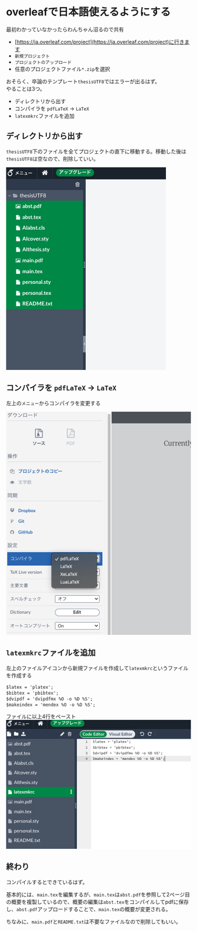 # overleafで日本語使えるようにする
最初わかっていなかったらわんちゃん沼るので共有

- [https://ja.overleaf.com/project](https://ja.overleaf.com/project)に行きます
- `新規プロジェクト`
- `プロジェクトのアップロード`
- 任意のプロジェクトファイル`*.zip`を選択

おそらく、卒論のテンプレート`thesisUTF8`ではエラーが出るはず。<br>
やることは3つ。
- ディレクトリから出す
- コンパイラを `pdfLaTeX` → `LaTeX` 
- `latexmkrc`ファイルを追加

## ディレクトリから出す
`thesisUTF8`下のファイルを全てプロジェクトの直下に移動する。移動した後は`thesisUTF8`は空なので、削除していい。

![](./images/dir.png)

## コンパイラを `pdfLaTeX` → `LaTeX` 
左上の`メニュー`からコンパイラを変更する

![](./images/compiler.png)

## `latexmkrc`ファイルを追加
左上のファイルアイコンから新規ファイルを作成して`latexmkrc`というファイルを作成する
```
$latex = 'platex';
$bibtex = 'pbibtex';
$dvipdf = 'dvipdfmx %O -o %D %S';
$makeindex = 'mendex %O -o %D %S';
```
ファイルに以上4行をペースト
![](./images/latexmkrc.png)

## 終わり
コンパイルするとできているはず。

基本的には、`main.tex`を編集するが、`main.tex`は`abst.pdf`を参照して2ページ目の概要を複製しているので、概要の編集は`abst.tex`をコンパイルしてpdfに保存し、`abst.pdf`アップロードすることで、`main.tex`の概要が変更される。

ちなみに、`main.pdf`と`README.txt`は不要なファイルなので削除してもいい。